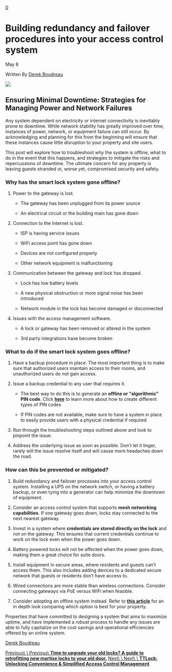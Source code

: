 [0](https://www.33lock.com/cart)

# Building redundancy and failover procedures into your access control system

May 8

Written By [Derek Boudreau](https://www.33lock.com/blogpublishing?author=64af8a3323a40a4f2b13dee1)

![](https://images.squarespace-cdn.com/content/v1/64864a0f6459c271adb893d5/871689bc-732b-4e2b-809e-ef6908082a2b/PIN+Codes+%287%29.png?format=2500w)

## Ensuring Minimal Downtime: Strategies for Managing Power and Network Failures

Any system dependent on electricity or internet connectivity is inevitably prone to downtime. While network stability has greatly improved over time, instances of power, network, or equipment failure can still occur. By acknowledging and planning for this from the beginning will ensure that these instances cause little disruption to your property and site users.

This post will explore how to troubleshoot why the system is offline, what to do in the event that this happens, and strategies to mitigate the risks and repercussions of downtime. The ultimate concern for any property is leaving guests stranded or, worse yet, compromised security and safety.

### Why has the smart lock system gone offline?

1. Power to the gateway is lost.


   - The gateway has been unplugged from its power source

   - An electrical circuit or the building main has gone down


3. Connection to the Internet is lost.


   - ISP is having service issues

   - WiFi access point has gone down

   - Devices are not configured properly

   - Other network equipment is malfunctioning


5. Communication between the gateway and lock has dropped.


   - Lock has low battery levels

   - A new physical obstruction or more signal noise has been introduced

   - Network module in the lock has become damaged or disconnected


7. Issues with the access management software.


   - A lock or gateway has been removed or altered in the system

   - 3rd party integrations have become broken

### What to do if the smart lock system goes offline?

1. Have a backup procedure in place. The most important thing is to make sure that authorized users maintain access to their rooms, and unauthorized users do not gain access.

2. Issue a backup credential to any user that requires it.


   - The best way to do this is to generate an **offline or “algorithmic” PIN code**. Click [**here**](https://www.33lock.com/blogpublishing/unlocking-flexibility-three-innovative-ways-to-set-a-pin-code) to learn more about how to create different types of PIN codes

   - If PIN codes are not available, make sure to have a system in place to easily provide users with a physical credential if required


4. Run through the troubleshooting steps outlined above and look to pinpoint the issue.

5. Address the underlying issue as soon as possible. Don’t let it linger, rarely will the issue resolve itself and will cause more headaches down the road.


### How can this be prevented or mitigated?

1. Build redundancy and failover processes into your access control system. Installing a UPS on the network switch, or having a battery backup, or even tying into a generator can help minimize the downtown of equipment.

2. Consider an access control system that supports **mesh networking capabilities**. If one gateway goes down, locks stay connected to the next nearest gateway.

3. Invest in a system where **credentials are stored directly on the lock** and not on the gateway. This ensures that current credentials continue to work on the lock even when the power goes down.

4. Battery powered locks will not be affected when the power goes down, making them a great choice for suite doors.

5. Install equipment in secure areas, where residents and guests can’t access them. This also includes adding devices to a dedicated secure network that guests or residents don’t have access to.

6. Wired connections are more stable than wireless connections. Consider connecting gateways via PoE versus WiFi when feasible.

7. Consider adopting an offline system instead. Refer to [**this article**](https://www.33lock.com/blogpublishing/online-or-offline-locks) for an in depth look comparing which option is best for your property.


Properties that have committed to designing a system that aims to maximize uptime, and have implemented a robust process to handle any issues are able to fully capitalize on the cost savings and operational efficiencies offered by an online system.

[Derek Boudreau](https://www.33lock.com/blogpublishing?author=64af8a3323a40a4f2b13dee1)

[Previous\\
\\
Previous\\
**Time to upgrade your old locks? A guide to retrofitting new mortise locks to your old door.**](https://www.33lock.com/blogpublishing/z2vzfacbkpg2ax02xo5fgtg15rusru) [Next\\
\\
Next\\
\\
**TTLock: Unlocking Convenience & Simplified Access Control Management**](https://www.33lock.com/blogpublishing/ttlock-unlocking-convenience-and-simplified-access-control-management)